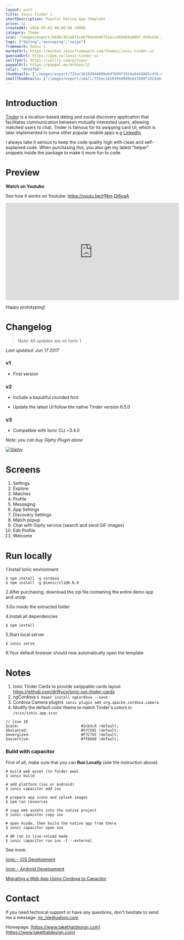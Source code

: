 ```yaml
---
layout: post
title: Ionic Tinder 1
shortDescription: Popular Dating App Template 
price: 12
createdAt: 2016-05-02 00:00:00 +0800
category: Theme
icon: /images/export/b0dbc3b3abf1c60704ede667d14ca389468a806f-450x450.jpg
tags: ["dating","messaging","swipe"]
framework: Ionic 1
marketUrl: https://market.ionicframework.com/themes/ionic-tinder-ui
gumroadUrl: https://gum.co/ionic-tinder-ui
sellfyUrl: https://sellfy.com/p/7vyu/
paypalUrl: https://paypal.me/mrhieu/12
color: "#fd4f68"
thumbnails: ["/images/export/735ac16193944008ebd7600f1924a0449885cdf8-665x1182.jpg","/images/export/b9c0d996817b1c0d7885f82d49a29514c1447fcd-665x1182.jpg","/images/export/49fe922c4721f3e927508cd1a3ff55c0b054457e-665x1182.jpg","/images/export/3f71f825c58d22248421e4a573e6b1e88d36a371-665x1182.jpg","/images/export/d51d991c5cc59b0f4a7a0d3e870c9398b6130c32-640x1136.jpg"]
smallThumbnails: ["/images/export/small/735ac16193944008ebd7600f1924a0449885cdf8-665x1182.jpg","/images/export/small/b9c0d996817b1c0d7885f82d49a29514c1447fcd-665x1182.jpg","/images/export/small/49fe922c4721f3e927508cd1a3ff55c0b054457e-665x1182.jpg"]
---
```


# Introduction

[Tinder](http://gotinder.com/) is a location-based dating and social discovery application that facilitates communication between mutually interested users, allowing matched users to chat. Tinder is famous for its swipping card UI, which is later implemented in some other popular mobile apps e.g [LinkedIn](https://market.ionic.io/themes/ionic-linkedin-ui), 

I always take it serious to keep the code quality high with clean and self-explained code. When purchasing this, you also get my latest "helper" snippets inside the package to make it more fun to code.

# Preview




**Watch on Youtube**

See how it works on Youtube: https://youtu.be/rfNm-Di6oaA

<iframe width="560" height="315" src="https://www.youtube.com/embed/rfNm-Di6oaA" frameborder="0" allow="accelerometer; autoplay; encrypted-media; gyroscope; picture-in-picture" allowfullscreen></iframe>


Happy prototyping!


# Changelog

> Note: All updates are on Ionic 1

*Last updated: Jun 17 2017*

### v1
* First version

### v2

* Include a beautiful rounded font

* Update the latest UI follow the native Tinder version 6.5.0

### v3

* Compatible with Ionic CLI ~3.4.0

*Note: you can buy Giphy Plugin alone*

[![Giphy](https://www.dropbox.com/s/4zopgj7pkr021zu/giphy.png?raw=1)](https://market.ionic.io/plugins/ionic-giphy)

# Screens

1. Settings
2. Explore
3. Matches
4. Profile
5. Messaging
6. App Settings
7. Discovery Settings
8. Match popup
9. Chat with Giphy service (search and send GIF images)
10. Edit Profile
11. Welcome

# Run locally
1.Install Ionic environment

```
$ npm install -g cordova
$ npm install -g @ionic/cli@6.8.0
```

2.After purchasing, download the zip file containing the entire demo app and unzip

3.Go inside the extracted folder

4.Install all dependencies

```
$ npm install
```

5.Start local server
```
$ ionic serve
```

6.Your default browser should now automatically open the template


# Notes

1. Ionic Tinder Cards to provide swippable cards layout https://github.com/driftyco/ionic-ion-tinder-cards
2. ngCordova `$ bower install ngCordova --save`
3. Cordova Camera plugin`$ ionic plugin add org.apache.cordova.camera`
4. Modify the default color theme to match Tinder's colors in `/scss/ionic.app.scss`

```
// line 18
$calm:                            #2cb3c9 !default;
$balanced:                        #57C581 !default;
$energized:                       #F7C755 !default;
$assertive:                       #ff6b69 !default;
```


### Build with capacitor

First of all, make sure that you can **Run Locally** (see the instruction above).

```
# build web asset (to folder www)
$ ionic build

# add platform (ios or android)
$ ionic capacitor add ios

# prepare app icons and splash images
$ npm run resources

# copy web assets into the native project
$ ionic capacitor copy ios

# open Xcode, then build the native app from there
$ ionic capacitor open ios

# OR run in live-reload mode
$ ionic capacitor run ios -l --external
```

See more: 

[Ionic - iOS Development](https://ionicframework.com/docs/building/ios)

[Ionic - Android Development](https://ionicframework.com/docs/building/android)

[Migrating a Web App Using Cordova to Capacitor](https://capacitor.ionicframework.com/docs/cordova/migrating-from-cordova-to-capacitor/)

# Contact
If you need technical support or have any questions, don't hesitate to send me a message: [mr_hie@yahoo.com](mailto:mr_hie@yahoo.com)

Homepage: [https://www.takethatdesign.com](https://www.takethatdesign.com)
